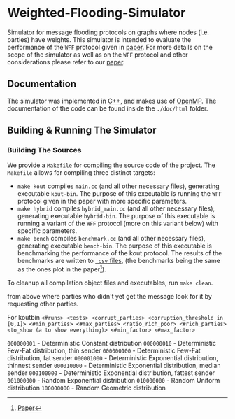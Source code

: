 # Weighted-Flooding-Simulator
Simulator for message flooding protocols on graphs where nodes (i.e. parties) have weights. This simulator is intended to evaluate the performance of the `WFF` protocol given in [paper](https://eprint.iacr.org/2022/608). For more details on the scope of the simulator as well as on the `WFF` protocol and other considerations please refer to our [paper](https://eprint.iacr.org/2022/608).



## Documentation
The simulator was implemented in [C++](https://en.wikipedia.org/wiki/C%2B%2B), and makes use of [OpenMP](https://en.wikipedia.org/wiki/OpenMP).
The documentation of the code can be found inside the `./doc/html` folder.


## Building & Running The Simulator

### Building The Sources
We provide a `Makefile` for compiling the source code of the project.
The `Makefile` allows for compiling three distinct targets: 
- `make kout` compiles `main.cc` (and all other necessary files), generating executable `kout-bin`.
The purpose of this executable is running the `WFF` protocol given in the paper with more specific parameters.
- `make hybrid` compiles `hybrid_main.cc` (and all other necessary files), generating executable `hybrid-bin`.
The purpose of this executable is running a variant of the `WFF` protocol (more on this variant below) with specific parameters.
- `make bench` compiles `benchmark.cc` (and all other necessary files), generating executable `bench-bin`.
The purpose of this executable is benchmarking the performance of the kout protocol. The results of the benchmarks are written to [`.csv` files](https://en.wikipedia.org/wiki/Comma-separated_values),  (the benchmarks being the same as the ones plot in the paper[^1]).

To cleanup all compilation object files and executables, run `make clean`.





 from above where parties who didn't yet get the message look for it by requesting other parties.



For koutbin
`<#runs> <tests> <corrupt_parties> <corruption_threshold in [0,1]> <#min_parties> <#max_parties> <ratio_rich_poor> <#rich_parties> <to_show (a to show everything)> <#min_factor> <#max_factor>`



`000000001` - Deterministic Constant distribution
`000000010` - Deterministic Few-Fat distribution, thin sender
`000000100` - Deterministic Few-Fat distribution, fat sender
`000001000` - Deterministic Exponential distribution, thinnest sender
`000010000` - Deterministic Exponential distribution, median sender
`000100000` - Deterministic Exponential distribution, fattest sender
`001000000` - Random Exponential distribution
`010000000` - Random Uniform distribution
`100000000` - Random Geometric distribution


[^1]: [Paper](https://eprint.iacr.org/2022/608)
